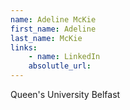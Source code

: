 ```yaml
---
name: Adeline McKie
first_name: Adeline
last_name: McKie
links:
	- name: LinkedIn
	absolutle_url:
---
```

Queen's University Belfast

